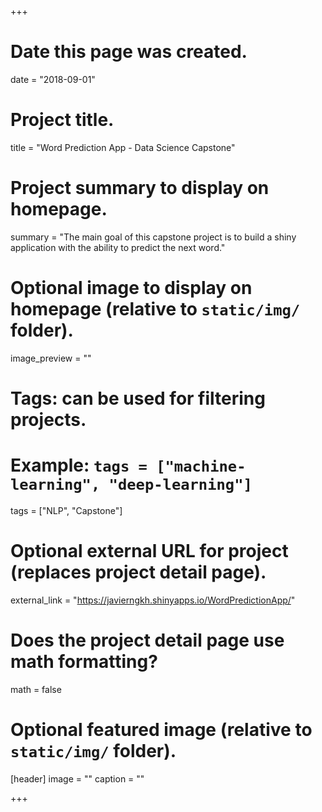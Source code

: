 +++
# Date this page was created.
date = "2018-09-01"

# Project title.
title = "Word Prediction App - Data Science Capstone"

# Project summary to display on homepage.
summary = "The main goal of this capstone project is to build a shiny application with the ability to predict the next word."

# Optional image to display on homepage (relative to `static/img/` folder).
image_preview = ""

# Tags: can be used for filtering projects.
# Example: `tags = ["machine-learning", "deep-learning"]`
tags = ["NLP", "Capstone"]

# Optional external URL for project (replaces project detail page).
external_link = "https://javierngkh.shinyapps.io/WordPredictionApp/"

# Does the project detail page use math formatting?
math = false

# Optional featured image (relative to `static/img/` folder).
[header]
image = ""
caption = ""

+++
